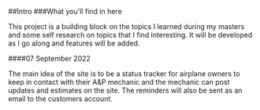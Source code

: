 ##Intro
###What you'll find in here
<p>This project is a building block on the topics I learned during my masters and some self research on topics that I find interesting. It will be developed as I go along
and features will be added.</p>
####07 September 2022
<p>The main idea of the site is to be a status tracker for airplane owners to keep in contact with their A&P mechanic and the mechanic can post updates and estimates on
the site. The reminders will also be sent as an email to the customers account.</p>